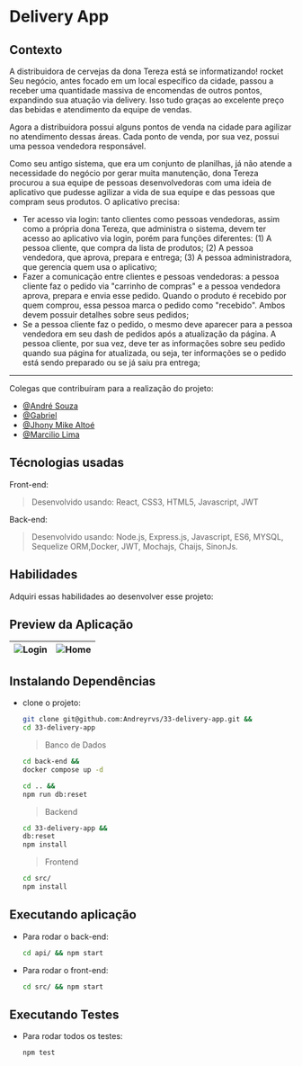 # Delivery App

## Contexto

A distribuidora de cervejas da dona Tereza está se informatizando! rocket Seu negócio, antes focado em um local específico da cidade, passou a receber uma quantidade massiva de encomendas de outros pontos, expandindo sua atuação via delivery. Isso tudo graças ao excelente preço das bebidas e atendimento da equipe de vendas.

Agora a distribuidora possui alguns pontos de venda na cidade para agilizar no atendimento dessas áreas. Cada ponto de venda, por sua vez, possui uma pessoa vendedora responsável.

Como seu antigo sistema, que era um conjunto de planilhas, já não atende a necessidade do negócio por gerar muita manutenção, dona Tereza procurou a sua equipe de pessoas desenvolvedoras com uma ideia de aplicativo que pudesse agilizar a vida de sua equipe e das pessoas que compram seus produtos. O aplicativo precisa:

- Ter acesso via login: tanto clientes como pessoas vendedoras, assim como a própria dona Tereza, que administra o sistema, devem ter acesso ao aplicativo via login, porém para funções diferentes: (1) A pessoa cliente, que compra da lista de produtos; (2) A pessoa vendedora, que aprova, prepara e entrega; (3) A pessoa administradora, que gerencia quem usa o aplicativo;
- Fazer a comunicação entre clientes e pessoas vendedoras: a pessoa cliente faz o pedido via "carrinho de compras" e a pessoa vendedora aprova, prepara e envia esse pedido. Quando o produto é recebido por quem comprou, essa pessoa marca o pedido como "recebido". Ambos devem possuir detalhes sobre seus pedidos;
- Se a pessoa cliente faz o pedido, o mesmo deve aparecer para a pessoa vendedora em seu dash de pedidos após a atualização da página. A pessoa cliente, por sua vez, deve ter as informações sobre seu pedido quando sua página for atualizada, ou seja, ter informações se o pedido está sendo preparado ou se já saiu pra entrega;

<!-- 
> Utiliza a API []()
 -->

---

Colegas que contribuíram para a realização do projeto:

- [@André Souza](https://github.com/dedojs "github")
- [@Gabriel](https://github.com/gabsufrrj "github")
- [@Jhony Mike Altoé](https://github.com/JhonyAltoe "github")
- [@Marcilio Lima](https://github.com/MarcilioamiL "github")

## Técnologias usadas

Front-end:
> Desenvolvido usando: React, CSS3, HTML5, Javascript, JWT

Back-end:
> Desenvolvido usando: Node.js, Express.js, Javascript, ES6, MYSQL, Sequelize ORM,Docker, JWT, Mochajs, Chaijs, SinonJs.

## Habilidades

Adquiri essas habilidades ao desenvolver esse projeto:

## Preview da Aplicação

| ![Login](./aplicacao-) | ![Home](./aplicacao-) |
| ----------- | ----------- |

## Instalando Dependências

- clone o projeto:

  ```bash
  git clone git@github.com:Andreyrvs/33-delivery-app.git && 
  cd 33-delivery-app
  ```

  > Banco de Dados

  ```bash
  cd back-end &&
  docker compose up -d
  ```

  ```bash
  cd .. &&
  npm run db:reset
  ```

  > Backend

  ```bash
  cd 33-delivery-app &&
  db:reset
  npm install
  ```

  > Frontend

  ```bash
  cd src/
  npm install
  ```

## Executando aplicação

- Para rodar o back-end:

  ```bash
  cd api/ && npm start
  ```

- Para rodar o front-end:

  ```bash
  cd src/ && npm start
  ```

## Executando Testes

- Para rodar todos os testes:

  ```bash
  npm test
  ```
